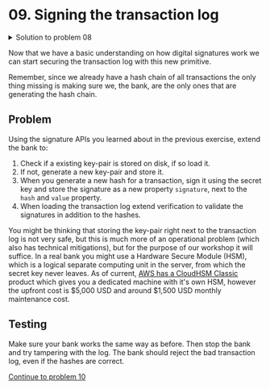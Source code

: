 # 09. Signing the transaction log

<details>
  <summary>Solution to problem 08</summary>

```js
// sign.js
var sodium = require('sodium-native')

var publicKey = Buffer.alloc(sodium.crypto_sign_PUBLICKEYBYTES)
var secretKey = Buffer.alloc(sodium.crypto_sign_SECRETKEYBYTES)
sodium.crypto_sign_keypair(publicKey, secretKey)

var message = Buffer.from('Hello world!')
var signature = Buffer.alloc(sodium.crypto_sign_BYTES)

sodium.crypto_sign_detached(signature, message, secretKey)

console.log('Public key: ' + publicKey.toString('hex'))
console.log('Message: ' + message.toString())
console.log('Signature: ' + signature.toString('hex'))
```

```js
// verify.js

```

</details>

Now that we have a basic understanding on how digital signatures work we can
start securing the transaction log with this new primitive.

Remember, since we already have a hash chain of all transactions the only thing
missing is making sure we, the bank, are the only ones that are generating the
hash chain.

## Problem

Using the signature APIs you learned about in the previous exercise, extend the
bank to:

1. Check if a existing key-pair is stored on disk, if so load it.
2. If not, generate a new key-pair and store it.
3. When you generate a new hash for a transaction, sign it using the secret key
   and store the signature as a new property `signature`, next to the `hash` and
   `value` property.
4. When loading the transaction log extend verification to validate the
   signatures in addition to the hashes.

You might be thinking that storing the key-pair right next to the transaction
log is not very safe, but this is much more of an operational problem (which
also has technical mitigations), but for the purpose of our workshop it will
suffice. In a real bank you might use a Hardware Secure Module (HSM), which is a
logical separate computing unit in the server, from which the secret key never
leaves. As of current, [AWS has a CloudHSM Classic](https://aws.amazon.com/cloudhsm/pricing-classic/)
product which gives you a dedicated machine with it's own HSM, however the
upfront cost is $5,000 USD and around $1,500 USD monthly maintenance cost.

## Testing

Make sure your bank works the same way as before. Then stop the bank and try
tampering with the log. The bank should reject the bad transaction log, even if
the hashes are correct.

[Continue to problem 10](10.md)
